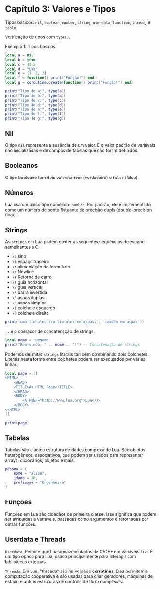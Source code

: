 # Capítulo 3: Valores e Tipos

Tipos básicos: `nil`, `boolean`, `number`, `string`, `userdata`, `function`, `thread`, e `table`.

Verificação de tipos com `type()`.

Exemplo 1: Tipos básicos

```lua
local a = nil
local b = true
local c = 42.5
local d = "Lua"
local e = {1, 2, 3}
local f = function() print("Função!") end
local g = coroutine.create(function() print("Função!") end)

print("Tipo de a:", type(a))
print("Tipo de b:", type(b))
print("Tipo de c:", type(c))
print("Tipo de d:", type(d))
print("Tipo de e:", type(e))
print("Tipo de f:", type(f))
print("Tipo de g:", type(g))
```

## Nil

O tipo `nil` representa a ausência de um valor. É o valor padrão de variáveis não inicializadas e de campos de tabelas que não foram definidos.

## Booleanos

O tipo booleano tem dois valores: `true` (verdadeiro) e `false` (falso).

## Números

Lua usa um único tipo numérico: `number`. Por padrão, ele é implementado como um número de ponto flutuante de precisão dupla (double-precision float).

## Strings

As `strings` em Lua podem conter as seguintes sequências de escape semelhantes a C:

-   `\a` sino
-   `\b` espaço traseiro
-   `\f` alimentação de formulário
-   `\n` Newline
-   `\r` Retorno de carro
-   `\t` guia horizontal
-   `\v` guia vertical
-   `\\` barra invertida
-   `\"` aspas duplas
-   `\'` aspas simples
-   `\[` colchete esquerdo
-   `\]` colchete direito

```lua
print("uma linha\noutro linha\n\"em aspas\", 'também em aspas'")
```

`..` é o operador de concatenação de strings.

```lua
local nome = "UmNome"
print("Bem-vindo, " .. nome .. "!") -- Concatenação de strings
```

Podemos delimitar `strings` literais também combinando dois Colchetes. Literais nesta forma entre colchetes podem ser executados por várias linhas,

```lua
local page = [[
<HTML>
    <HEAD>
    <TITLE>An HTML Page</TITLE>
    </HEAD>
    <BODY>
        <A HREF="http://www.lua.org">Lua</A>
    </BODY>
</HTML>
]]

print(page)
```

## Tabelas

Tabelas são a única estrutura de dados complexa de Lua. São objetos heterogêneos, associativos, que podem ser usados para representar arrays, dicionários, objetos e mais.

```lua
pessoa = {
    nome = "Alice",
    idade = 30,
    profissao = "Engenheira"
}
```

## Funções

Funções em Lua são cidadãos de primeira classe. Isso significa que podem ser atribuídas a variáveis, passadas como argumentos e retornadas por outras funções.

## Userdata e Threads

`Userdata`: Permite que Lua armazene dados de C/C++ em variáveis Lua. É um tipo opaco para Lua, usado principalmente para interagir com bibliotecas externas.

`Threads`: Em Lua, "threads" são na verdade **corrotinas**. Elas permitem a computação cooperativa e são usadas para criar geradores, máquinas de estado e outras estruturas de controle de fluxo complexas.
